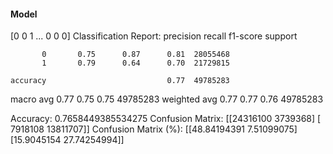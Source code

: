 #### Model
[0 0 1 ... 0 0 0]
Classification Report:
              precision    recall  f1-score   support

           0       0.75      0.87      0.81  28055468
           1       0.79      0.64      0.70  21729815

    accuracy                           0.77  49785283
   macro avg       0.77      0.75      0.75  49785283
weighted avg       0.77      0.77      0.76  49785283

Accuracy: 0.7658449385534275
Confusion Matrix:
[[24316100  3739368]
 [ 7918108 13811707]]
Confusion Matrix (%):
[[48.84194391  7.51099075]
 [15.9045154  27.74254994]]

